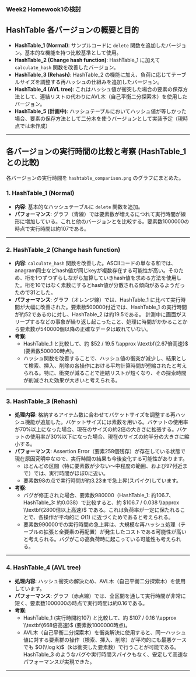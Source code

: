 ### Week2 Homewook1の検討

## HashTable 各バージョンの概要と目的

  * **HashTable\_1 (Normal)**: サンプルコードに `delete` 関数を追加したバージョン。基本的な機能を持つ比較基準として使用。
  * **HashTable\_2 (Change hash function)**: HashTable\_1 に加えて `calculate_hash` 関数を改善したバージョン。
  * **HashTable\_3 (Rehash)**: HashTable\_2 の機能に加え、負荷に応じてテーブルサイズを調整する再ハッシュの仕組みを追加したバージョン。
  * **HashTable\_4 (AVL tree)**: これはハッシュ値が衝突した場合の要素の保存方法として、連結リストの代わりにAVL木（自己平衡二分探索木）を使用したバージョン。
  * **HashTable\_5 (計画中)**: ハッシュテーブルにおいてハッシュ値が等しかった場合、要素の保存方法として二分木を使うバージョンとして実装予定（現時点では未作成）

-----

## 各バージョンの実行時間の比較と考察 (HashTable\_1 との比較)

各バージョンの実行時間を `hashtable_comparison.png` のグラフにまとめた。

### 1\. HashTable\_1 (Normal)

  * **内容**: 基本的なハッシュテーブルに `delete` 関数を追加。
  * **パフォーマンス**: グラフ（青線）では要素数が増えるにつれて実行時間が線形に増加している。これと他のバージョンとを比較する。要素数1000000の時点で実行時間は約107である。

-----

### 2\. HashTable\_2 (Change hash function)

  * **内容**: `calculate_hash` 関数を改善した。ASCIIコードの単なる和では、anagram同士などhash値が同じkeyが複数存在する可能性が高い。そのため、桁を1つずつずらしながら加算していきhash値を求める方法を使用した。桁を10ではなく素数にするとhash値が分散される傾向があるようだったので31とした。
  * **パフォーマンス**: グラフ（オレンジ線）では、HashTable\_1 に比べて実行時間が大幅に改善された。要素数500000付近では、HashTable\_1 の実行時間が約52であるのに対し、HashTable\_2 は約19.5である。
  計測中に画面がスリープするなどの事象が繰り返し起こったこと、処理に時間がかかることから要素数が540000個以降の正確なデータは取れていない。
  * **考察**:
      *  HashTable\_1 と比較して、約 $52 / 19.5 \\approx \\textbf{2.67倍高速}$ (要素数500000時点)。
      * ハッシュ関数を改善することで、ハッシュ値の衝突が減少し、結果として検索、挿入、削除の各操作における平均計算時間が短縮されたと考えられる。特に、衝突が減ることで連結リストが短くなり、その探索時間が削減された効果が大きいと考えられる。

-----

### 3\. HashTable\_3 (Rehash)

  * **処理内容**: 格納するアイテム数に合わせてバケットサイズを調整する再ハッシュ機能が追加した。バケットサイズには素数を用いる。バケットの使用率が70%以上になった場合、現在のサイズの約2倍の大きさに拡張する。バケットの使用率が30%以下になった場合、現在のサイズの約半分の大きさに縮小する。
  * **パフォーマンス**: Assertion Error（要素258個残存）が存在している状態で現在原因究明中なので、実行時間の結果も今後変化する可能性があります。
      * ほとんどの区間（特に要素数が少ない～中程度の範囲、および97付近まで）では、実行時間がほぼ0に近い。
      * 要素数98の点で実行時間が約3.23まで急上昇(スパイク)しています。
  * **考察**:
      * バグが修正された場合、要素数980000（HashTable\_1: 約106.7、HashTable\_3: 約0.038）で比較すると、約 $106.7 / 0.038 \\approx \\textbf{2800倍以上高速}$ である。これは負荷率が一定に保たれることで、各操作が平均的に $O(1)$ に近づくためであると考えられる。
      * 要素数990000での実行時間の急上昇は、大規模な再ハッシュ処理（テーブルの拡張と全要素の再配置）が発生したコストである可能性が高いと考えられる。バグがこの高負荷時に起こっている可能性も考えられる。

-----

### 4\. HashTable\_4 (AVL tree)

  * **処理内容**: ハッシュ衝突の解決ため、AVL木（自己平衡二分探索木）を使用しています。
  * **パフォーマンス**: グラフ（赤点線）では、全区間を通して実行時間が非常に短く、要素数1000000の時点で実行時間は約0.16である。
  * **考察**:
      * HashTable\_1 (実行時間約107) と比較して、約 $107 / 0.16 \\approx \\textbf{668倍高速}$ (要素数1000000時点)。
      * AVL木（自己平衡二分探索木）を衝突解決に使用すると、同一ハッシュ値に対する要素群の操作（検索、挿入、削除）が平均的にも最悪ケースでも $O(\\log k)$（kは衝突した要素数）で行うことが可能である。HashTable\_3 のようなバグや実行時間スパイクもなく、安定して高速なパフォーマンスが実現できた。

-----